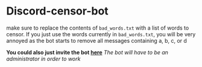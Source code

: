 # Discord-censor-bot

make sure to replace the contents of `bad_words.txt` with a list of words to censor. If you just use the words currently in `bad_words.txt`, you will be very annoyed as the bot starts to remove all messages containing a, b, c, or d

**You could also just invite the bot [here](https://discordapp.com/api/oauth2/authorize?scope=bot&client_id=705125626717274202)**
_The bot will have to be an administrator in order to work_
